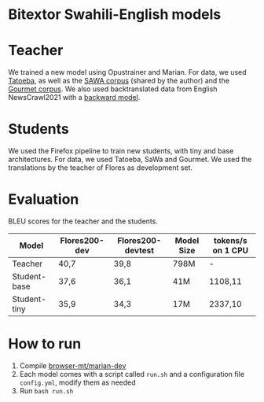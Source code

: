 # Bitextor Swahili-English models

# Teacher
We trained a new model using Opustrainer and Marian.
For data, we used [Tatoeba](https://github.com/Helsinki-NLP/Tatoeba-Challenge/tree/master/data), as well as the [SAWA corpus](https://aclanthology.org/W09-0702.pdf) (shared by the author) and the [Gourmet corpus](https://gourmet-project.eu/data-model-releases/). We also used backtranslated data from English NewsCrawl2021 with a [backward model](https://object.pouta.csc.fi/OPUS-MT-models/en-sw/opus-2020-01-08.zip).

# Students
We used the Firefox pipeline to train new students, with tiny and base architectures. For data, we used Tatoeba, SaWa and Gourmet. We used the translations by the teacher of Flores as development set.

# Evaluation
BLEU scores for the teacher and the students.


|Model|Flores200-dev|Flores200-devtest| Model Size | tokens/s on 1 CPU
|---|---|---|---|---|
|Teacher | 40,7 | 39,8 | 798M |  - |
|Student-base | 37,6 |	36,1| 41M  | 1108,11 |
|Student-tiny | 35,9 |34,3 | 17M | 2337,10 |

# How to run
1. Compile [browser-mt/marian-dev](https://github.com/browsermt/marian-dev)
2. Each model comes with a script called `run.sh` and a configuration file `config.yml`, modify them as needed
3. Run `bash run.sh`